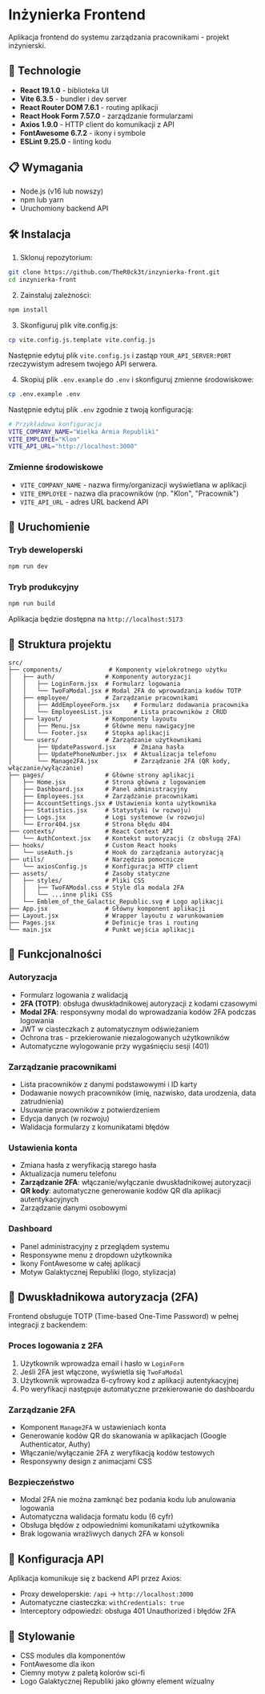 # Inżynierka Frontend

Aplikacja frontend do systemu zarządzania pracownikami - projekt inżynierski.

## 🚀 Technologie

- **React 19.1.0** - biblioteka UI
- **Vite 6.3.5** - bundler i dev server
- **React Router DOM 7.6.1** - routing aplikacji
- **React Hook Form 7.57.0** - zarządzanie formularzami
- **Axios 1.9.0** - HTTP client do komunikacji z API
- **FontAwesome 6.7.2** - ikony i symbole
- **ESLint 9.25.0** - linting kodu

## 📋 Wymagania

- Node.js (v16 lub nowszy)
- npm lub yarn
- Uruchomiony backend API

## 🛠️ Instalacja

1. Sklonuj repozytorium:
```bash
git clone https://github.com/TheR0ck3t/inzynierka-front.git
cd inzynierka-front
```

2. Zainstaluj zależności:
```bash
npm install
```

3. Skonfiguruj plik vite.config.js:
```bash
cp vite.config.js.template vite.config.js
```

Następnie edytuj plik `vite.config.js` i zastąp `YOUR_API_SERVER:PORT` rzeczywistym adresem twojego API serwera.

4. Skopiuj plik `.env.example` do `.env` i skonfiguruj zmienne środowiskowe:
```bash
cp .env.example .env
```

Następnie edytuj plik `.env` zgodnie z twoją konfiguracją:
```bash
# Przykładowa konfiguracja
VITE_COMPANY_NAME="Wielka Armia Republiki"
VITE_EMPLOYEE="Klon"
VITE_API_URL="http://localhost:3000"
```

### Zmienne środowiskowe
- `VITE_COMPANY_NAME` - nazwa firmy/organizacji wyświetlana w aplikacji
- `VITE_EMPLOYEE` - nazwa dla pracowników (np. "Klon", "Pracownik")
- `VITE_API_URL` - adres URL backend API

## 🚀 Uruchomienie

### Tryb deweloperski
```bash
npm run dev
```

### Tryb produkcyjny
```bash
npm run build
```

Aplikacja będzie dostępna na `http://localhost:5173`

## 📁 Struktura projektu

```
src/
├── components/             # Komponenty wielokrotnego użytku
│   ├── auth/              # Komponenty autoryzacji
│   │   ├── LoginForm.jsx  # Formularz logowania
│   │   └── TwoFaModal.jsx # Modal 2FA do wprowadzania kodów TOTP
│   ├── employee/          # Zarządzanie pracownikami
│   │   ├── AddEmployeeForm.jsx    # Formularz dodawania pracownika
│   │   └── EmployeesList.jsx      # Lista pracowników z CRUD
│   ├── layout/            # Komponenty layoutu
│   │   ├── Menu.jsx       # Główne menu nawigacyjne
│   │   └── Footer.jsx     # Stopka aplikacji
│   └── users/             # Zarządzanie użytkownikami
│       ├── UpdatePassword.jsx     # Zmiana hasła
│       ├── UpdatePhoneNumber.jsx  # Aktualizacja telefonu
│       └── Manage2FA.jsx          # Zarządzanie 2FA (QR kody, włączanie/wyłączanie)
├── pages/                 # Główne strony aplikacji
│   ├── Home.jsx           # Strona główna z logowaniem
│   ├── Dashboard.jsx      # Panel administracyjny
│   ├── Employees.jsx      # Zarządzanie pracownikami
│   ├── AccountSettings.jsx # Ustawienia konta użytkownika
│   ├── Statistics.jsx     # Statystyki (w rozwoju)
│   ├── Logs.jsx           # Logi systemowe (w rozwoju)
│   └── Error404.jsx       # Strona błędu 404
├── contexts/              # React Context API
│   └── AuthContext.jsx    # Kontekst autoryzacji (z obsługą 2FA)
├── hooks/                 # Custom React hooks
│   └── useAuth.js         # Hook do zarządzania autoryzacją
├── utils/                 # Narzędzia pomocnicze
│   └── axiosConfig.js     # Konfiguracja HTTP client
├── assets/                # Zasoby statyczne
│   ├── styles/            # Pliki CSS
│   │   ├── TwoFAModal.css # Style dla modala 2FA
│   │   └── ...inne pliki CSS
│   └── Emblem_of_the_Galactic_Republic.svg # Logo aplikacji
├── App.jsx                # Główny komponent aplikacji
├── Layout.jsx             # Wrapper layoutu z warunkowaniem
├── Pages.jsx              # Definicje tras i routing
└── main.jsx               # Punkt wejścia aplikacji
```

## 🔐 Funkcjonalności

### Autoryzacja
- Formularz logowania z walidacją
- **2FA (TOTP)**: obsługa dwuskładnikowej autoryzacji z kodami czasowymi
- **Modal 2FA**: responsywny modal do wprowadzania kodów 2FA podczas logowania
- JWT w ciasteczkach z automatycznym odświeżaniem
- Ochrona tras - przekierowanie niezalogowanych użytkowników
- Automatyczne wylogowanie przy wygaśnięciu sesji (401)

### Zarządzanie pracownikami
- Lista pracowników z danymi podstawowymi i ID karty
- Dodawanie nowych pracowników (imię, nazwisko, data urodzenia, data zatrudnienia)
- Usuwanie pracowników z potwierdzeniem
- Edycja danych (w rozwoju)
- Walidacja formularzy z komunikatami błędów

### Ustawienia konta
- Zmiana hasła z weryfikacją starego hasła
- Aktualizacja numeru telefonu
- **Zarządzanie 2FA**: włączanie/wyłączanie dwuskładnikowej autoryzacji
- **QR kody**: automatyczne generowanie kodów QR dla aplikacji autentykacyjnych
- Zarządzanie danymi osobowymi

### Dashboard
- Panel administracyjny z przeglądem systemu
- Responsywne menu z dropdown użytkownika
- Ikony FontAwesome w całej aplikacji
- Motyw Galaktycznej Republiki (logo, stylizacja)

## 🔐 Dwuskładnikowa autoryzacja (2FA)

Frontend obsługuje TOTP (Time-based One-Time Password) w pełnej integracji z backendem:

### Proces logowania z 2FA
1. Użytkownik wprowadza email i hasło w `LoginForm`
2. Jeśli 2FA jest włączone, wyświetla się `TwoFaModal`
3. Użytkownik wprowadza 6-cyfrowy kod z aplikacji autentykacyjnej
4. Po weryfikacji następuje automatyczne przekierowanie do dashboardu

### Zarządzanie 2FA
- Komponent `Manage2FA` w ustawieniach konta
- Generowanie kodów QR do skanowania w aplikacjach (Google Authenticator, Authy)
- Włączanie/wyłączanie 2FA z weryfikacją kodów testowych
- Responsywny design z animacjami CSS

### Bezpieczeństwo
- Modal 2FA nie można zamknąć bez podania kodu lub anulowania logowania
- Automatyczna walidacja formatu kodu (6 cyfr)
- Obsługa błędów z odpowiednimi komunikatami użytkownika
- Brak logowania wrażliwych danych 2FA w konsoli

## 🔌 Konfiguracja API

Aplikacja komunikuje się z backend API przez Axios:
- Proxy deweloperskie: `/api` → `http://localhost:3000`
- Automatyczne ciasteczka: `withCredentials: true`
- Interceptory odpowiedzi: obsługa 401 Unauthorized i błędów 2FA

## 🎨 Stylowanie

- CSS modules dla komponentów
- FontAwesome dla ikon
- Ciemny motyw z paletą kolorów sci-fi
- Logo Galaktycznej Republiki jako główny element wizualny
